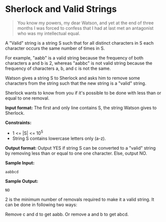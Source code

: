 # Sherlock and Valid Strings

> You know my powers, my dear Watson, and yet at the end of three months I was forced to confess that I had at last met an antagonist who was my intellectual equal.

A "Valid" string is a string S such that for all distinct characters in S each character occurs the same number of times in S.

For example, "aabb" is a valid string because the frequency of both characters a and b is 2,
whereas "aabbc" is not valid string because the frequency of characters a, b, and c is not the same.

Watson gives a string S to Sherlock and asks him to remove some characters from the string such that
the new string is a "valid" string.

Sherlock wants to know from you if it's possible to be done with less than or equal to one removal.

**Input format:**
The first and only line contains S, the string Watson gives to Sherlock.

**Constraints:**
- 1 <= |S| <= 10<sup>5</sup>
- String S contains lowercase letters only (a-z).


**Output format:**
Output YES if string S can be converted to a "valid" string by removing less than or equal
to one one character.
Else, output NO.

**Sample Input:**

    aabbcd

**Sample Output:**

    NO

2 is the minimum number of removals required to make it a valid string. It can be done in following two ways:

Remove c and d to get aabb. 
Or remove a and b to get abcd.
